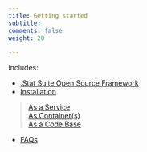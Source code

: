 ```yaml
---
title: Getting started
subtitle: 
comments: false
weight: 20

---
```


includes:

* [.Stat Suite Open Source Framework](/getting-started/framework)
* [Installation](/getting-started/installation)
> [As a Service](/getting-started/installation/as-a-service)<br>
> [As Container(s)](/getting-started/installation/as-container)<br>
> [As a Code Base](/getting-started/installation/as-a-code-base)
* [FAQs](/getting-started/faqs)
